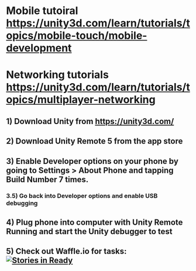# Mobile tutoiral https://unity3d.com/learn/tutorials/topics/mobile-touch/mobile-development
# Networking tutorials https://unity3d.com/learn/tutorials/topics/multiplayer-networking
## 1) Download Unity from https://unity3d.com/
## 2) Download Unity Remote 5 from the app store
## 3) Enable Developer options on your phone by going to Settings > About Phone and tapping Build Number 7 times. 
### 3.5) Go back into Developer options and enable USB debugging
## 4) Plug phone into computer with Unity Remote Running and start the Unity debugger to test
## 5) Check out Waffle.io for tasks: [![Stories in Ready](https://badge.waffle.io/Calvinjk/EECS441MobileGame.png?label=ready&title=Ready)](https://waffle.io/Calvinjk/EECS441MobileGame)
